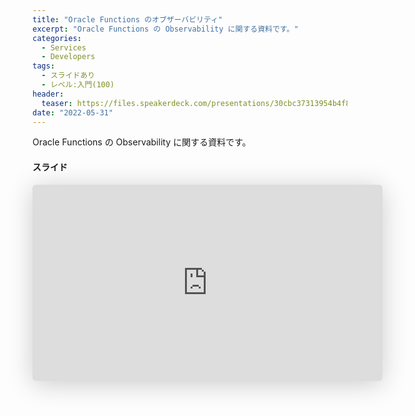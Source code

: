 ```yaml
---
title: "Oracle Functions のオブザーバビリティ"
excerpt: "Oracle Functions の Observability に関する資料です。"
categories:
  - Services
  - Developers
tags:
  - スライドあり
  - レベル:入門(100)
header:
  teaser: https://files.speakerdeck.com/presentations/30cbc37313954b4f8127b8f1a5e62085/slide_0.jpg?21587913
date: "2022-05-31"
---
```


Oracle Functions の Observability に関する資料です。

#### スライド

<div style="max-width:768px">

<!-- Speakerdeckから Embeded リンクを取得して貼り付け (ここから) -->
<iframe class="speakerdeck-iframe" frameborder="0" src="https://speakerdeck.com/player/30cbc37313954b4f8127b8f1a5e62085" title="Oracle Functionsのオブザーバビリティ / Oracle Functions Observability" allowfullscreen="true" mozallowfullscreen="true" webkitallowfullscreen="true" style="border: 0px; background: padding-box padding-box rgba(0, 0, 0, 0.1); margin: 0px; padding: 0px; border-radius: 6px; box-shadow: rgba(0, 0, 0, 0.2) 0px 5px 40px; width: 560px; height: 314px;" data-ratio="1.78343949044586"></iframe>
<!-- Speakerdeckから Embeded リンクを取得して貼り付け (ここまで) -->

</div>
